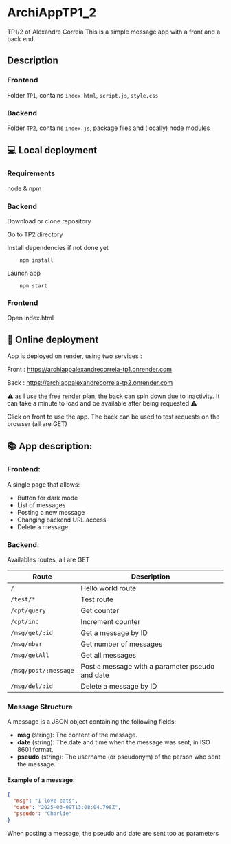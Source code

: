 # ArchiAppTP1_2
TP1/2 of Alexandre Correia
This is a simple message app with a front and a back end.

## Description

### Frontend

Folder `TP1`, contains `index.html`, `script.js`, `style.css`

### Backend

Folder `TP2`, contains `index.js`, package files and (locally) node modules

## :computer: Local deployment

### Requirements

node & npm

### Backend

Download or clone repository

Go to TP2 directory

Install dependencies if not done yet

```
    npm install
```

Launch app

```
    npm start
```

### Frontend

Open index.html

## :rocket: Online deployment

App is deployed on render, using two services :

Front : https://archiappalexandrecorreia-tp1.onrender.com

Back :  https://archiappalexandrecorreia-tp2.onrender.com

:warning:
as I use the free render plan, the back can spin down due to inactivity. It can take a minute to load and be available after being requested
:warning:

Click on front to use the app. The back can be used to test requests on the browser (all are GET)

## :books: App description:

### Frontend: 

A single page that allows:
- Button for dark mode
- List of messages
- Posting a new message
- Changing backend URL access
- Delete a message

### Backend:

Availables routes, all are GET

| Route               | Description                |
|---------------------|----------------------------|
| `/`                 | Hello world route          |
| `/test/*`           | Test route                 |
| `/cpt/query`        | Get counter                |
| `/cpt/inc`          | Increment counter          |
| `/msg/get/:id`      | Get a message by ID        |
| `/msg/nber`         | Get number of messages     |
| `/msg/getAll`       | Get all messages           |
| `/msg/post/:message`| Post a message with a parameter pseudo and date |
| `/msg/del/:id`      | Delete a message by ID     |

### Message Structure

A message is a JSON object containing the following fields:

- **msg** (string): The content of the message.
- **date** (string): The date and time when the message was sent, in ISO 8601 format.
- **pseudo** (string): The username (or pseudonym) of the person who sent the message.

#### Example of a message:

```json
{
  "msg": "I love cats",
  "date": "2025-03-09T13:08:04.798Z",
  "pseudo": "Charlie"
}
```

When posting a message, the pseudo and date are sent too as parameters